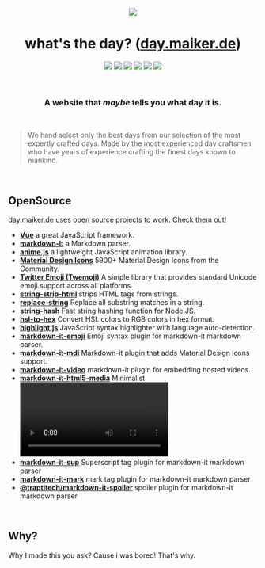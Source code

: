<p align="center">
  <img src="https://day.maiker.de/android-chrome-192x192.png">
</p>
<h1 align="center">what's the day? (<a href="https://day.maiker.de">day.maiker.de</a>)</h1>
<p align="center">
  <img src="https://img.shields.io/github/checks-status/mymakerofficial/what-day-is-it/master?style=for-the-badge"> <img src="https://vercelbadge.vercel.app/api/mymakerofficial/what-day-is-it?style=for-the-badge"> <img src="https://img.shields.io/github/last-commit/mymakerofficial/what-day-is-it?style=for-the-badge"> <img src="https://img.shields.io/website?url=https%3A%2F%2Fday.maiker.de&style=for-the-badge"> <img src="https://img.shields.io/badge/Made%20with-Vue-41b883.svg?style=for-the-badge"> <img src="https://img.shields.io/badge/Made%20with-Markdown-1f425f.svg?style=for-the-badge">
</p>

&nbsp;

<h3 align="center"><b>A website that <i>maybe</i> tells you what day it is.</b></h3>

&nbsp;

> We hand select only the best days from our selection of the most expertly crafted days. Made by the most experienced day craftsmen who have years of experience crafting the finest days known to mankind.


&nbsp;

## **OpenSource**

day.maiker.de uses open source projects to work. Check them out!

- **[Vue](https://vuejs.org/)** a great JavaScript framework.
- **[markdown-it](https://github.com/markdown-it/markdown-it)** a Markdown parser.
- **[anime.js](https://animejs.com/)** a lightweight JavaScript animation library.
- **[Material Design Icons](https://materialdesignicons.com/)** 5900+ Material Design Icons from the Community.
- **[Twitter Emoji (Twemoji)](https://twemoji.twitter.com/)**  A simple library that provides standard Unicode emoji support across all platforms.
- **[string-strip-html](https://www.npmjs.com/package/string-strip-html)** strips HTML tags from strings. 
- **[replace-string](https://github.com/sindresorhus/replace-string)** Replace all substring matches in a string.
- **[string-hash](https://github.com/darkskyapp/string-hash)** Fast string hashing function for Node.JS.
- **[hsl-to-hex](https://github.com/davidmarkclements/hsl-to-hex)** Convert HSL colors to RGB colors in hex format.
- **[highlight.js](https://github.com/highlightjs/highlight.js)** JavaScript syntax highlighter with language auto-detection.
- **[markdown-it-emoji](https://github.com/markdown-it/markdown-it-emoji)** Emoji syntax plugin for markdown-it markdown parser.
- **[markdown-it-mdi](https://github.com/syarul/markdown-it-mdi#readme)** Markdown-it plugin that adds Material Design icons support.
- **[markdown-it-video](https://github.com/CenterForOpenScience/markdown-it-video)** markdown-it plugin for embedding hosted videos.
- **[markdown-it-html5-media](https://github.com/eloquence/markdown-it-html5-media)** Minimalist <video>/<audio> plugin for markdown-it, using image syntax.
- **[markdown-it-sup](https://github.com/markdown-it/markdown-it-sup)** Superscript tag plugin for markdown-it markdown parser
- **[markdown-it-mark](https://github.com/markdown-it/markdown-it-mark)** mark tag plugin for markdown-it markdown parser
- **[@traptitech/markdown-it-spoiler](https://github.com/traPtitech/markdown-it-spoiler)** spoiler plugin for markdown-it markdown parser

&nbsp;

## **Why?**

Why I made this you ask? Cause i was bored! That's why.
